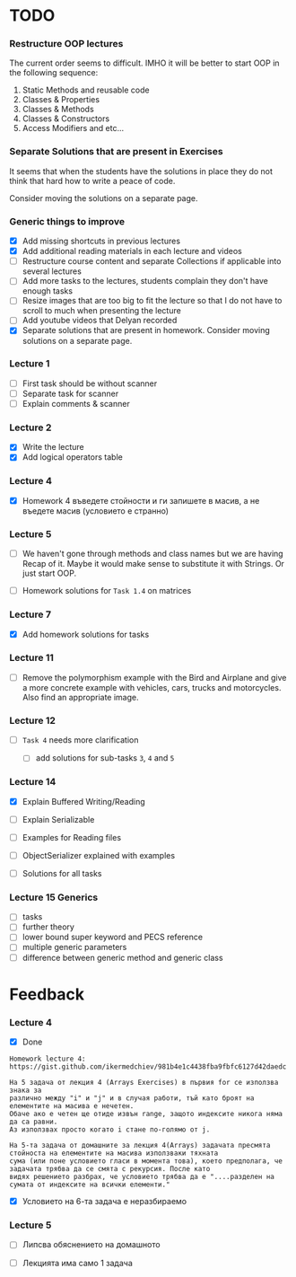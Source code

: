 # TODO

### Restructure OOP lectures

The current order seems to difficult. 
IMHO it will be better to start OOP in the following sequence:

1. Static Methods and reusable code
2. Classes & Properties
3. Classes & Methods
4. Classes & Constructors
5. Access Modifiers and etc...

### Separate Solutions that are present in Exercises

It seems that when the students have the solutions in place 
they do not think that hard how to write a peace of code.

Consider moving the solutions on a separate page.

### Generic things to improve

- [x] Add missing shortcuts in previous lectures
- [x] Add additional reading materials in each lecture and videos
- [ ] Restructure course content and separate Collections if applicable into several lectures
- [ ] Add more tasks to the lectures, students complain they don't have enough tasks
- [ ] Resize images that are too big to fit the lecture so that I do not have to scroll to much when presenting the lecture
- [ ] Add youtube videos that Delyan recorded
- [x] Separate solutions that are present in homework. Consider moving solutions on a separate page.

### Lecture 1

- [ ] First task should be without scanner
- [ ] Separate task for scanner
- [ ] Explain comments & scanner

### Lecture 2

- [x] Write the lecture
- [x] Add logical operators table

### Lecture 4
- [x] Homework 4 въведете стойности и ги запишете в масив, а не въедете масив (условието е странно)

### Lecture 5

- [ ] We haven't gone through methods and class names but we are having Recap of it. 
Maybe it would make sense to substitute it with Strings. Or just start OOP.

- [ ] Homework solutions for `Task 1.4` on matrices

### Lecture 7

- [x] Add homework solutions for tasks

### Lecture 11

- [ ] Remove the polymorphism example with the Bird and Airplane and give a more concrete example
with vehicles, cars, trucks and motorcycles. Also find an appropriate image.

### Lecture 12

- [ ] `Task 4` needs more clarification
    - [ ] add solutions for sub-tasks `3`, `4` and `5`


### Lecture 14

- [x] Explain Buffered Writing/Reading
- [ ] Explain Serializable
- [ ] Examples for Reading files
- [ ] ObjectSerializer explained with examples
- [ ] Solutions for all tasks


### Lecture 15 Generics 

- [ ] tasks 
- [ ] further theory 
- [ ] lower bound super keyword and PECS reference
- [ ] multiple generic parameters
- [ ] difference between generic method and generic class

# Feedback

### Lecture 4

- [x] Done
```text
Homework lecture 4: 
https://gist.github.com/ikermedchiev/981b4e1c4438fba9fbfc6127d42daedc

На 5 задача от лекция 4 (Arrays Exercises) в първия for се използва знака за 
различно между "i" и "j" и в случая работи, тъй като броят на елементите на масива е нечетен. 
Обаче ако е четен ще отиде извън range, защото индексите никога няма да са равни. 
Аз използвах просто когато i стане по-голямо от j.

На 5-та задача от домашните за лекция 4(Arrays) задачата пресмята стойноста на елементите на масива използваки тяхната 
сума (или поне условието гласи в момента това), което предполага, че задачата трябва да се смята с рекурсия. После като 
видях решението разбрах, че условието трябва да е "....разделен на сумата от индексите на всички елементи." 
```

- [x] Условието на 6-та задача е неразбираемо

### Lecture 5
- [ ] Липсва обяснението на домашното
- [ ] Лекцията има само 1 задача


